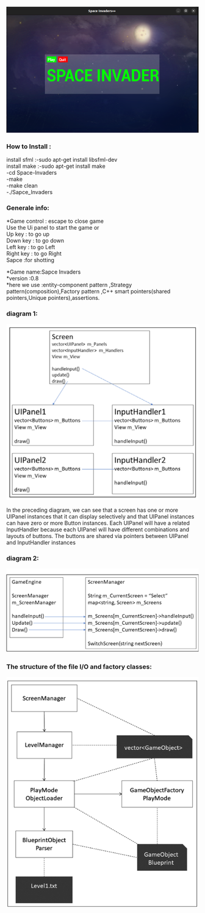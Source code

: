 <p align="center">
    <img src="https://github.com/amaraoussama94/Space-Invaders/blob/main/game_pic_1.png"  >  
</p>

<h3 align="left">How to Install : </h3> 

install sfml :-sudo apt-get install libsfml-dev</br>
install make :-sudo apt-get install  make</br>
              -cd Space-Invaders </br>
              -make</br>
              -make clean</br>
              -./Sapce_Invaders</br>


<h3 align="left">Generale info: </h3>    
*Game control :
escape to close  game</br>
Use the Ui panel to start the game or </br>
 Up key : to go up</br>
 Down key : to go down</br>
 Left key : to go Left</br>
 Right key : to go Right</br>
 Sapce :for shotting </br>


*Game name:Sapce Invaders</br>
*version :0.8</br>
*here we use :entity-component pattern ,Strategy pattern(composition),Factory pattern ,C++ smart pointers(shared pointers,Unique pointers),assertions.</br>
<h3 align="left">diagram 1:</h3>   
<p align="center">
    <img src="https://github.com/amaraoussama94/Space-Invaders/blob/main/diagram.png"  >  
</p>
In the preceding diagram, we can see that a screen has one or more UIPanel
instances that it can display selectively and that UIPanel instances can have zero or
more Button instances. Each UIPanel will have a related InputHandler because
each UIPanel will have different combinations and layouts of buttons. The buttons
are shared via pointers between UIPanel and InputHandler instances
<h3 align="left">diagram 2:</h3>   
<p align="center">
    <img src="https://github.com/amaraoussama94/Space-Invaders/blob/main/diagram_2.png"  >  
</p>

<h3 align="left">The structure of the file I/O and factory classes:</h3>   
<p align="center">
    <img src="https://github.com/amaraoussama94/Space-Invaders/blob/main/The%20structure%20of%20the%20file%20I-O%20and%20factory%20classes.png"  >  
</p>
 
